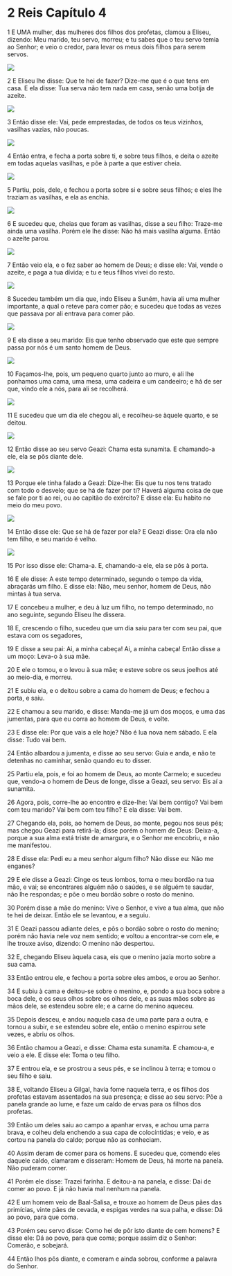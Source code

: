 # 2 Reis Capítulo 4

1	E UMA mulher, das mulheres dos filhos dos profetas, clamou a Eliseu, dizendo: Meu marido, teu servo, morreu; e tu sabes que o teu servo temia ao Senhor; e veio o credor, para levar os meus dois filhos para serem servos.

![](.img/12_2Ki_04_01_RG.jpg)

2	E Eliseu lhe disse: Que te hei de fazer? Dize-me que é o que tens em casa. E ela disse: Tua serva não tem nada em casa, senão uma botija de azeite.

![](.img/12_2Ki_04_02_RG.jpg)

3	Então disse ele: Vai, pede emprestadas, de todos os teus vizinhos, vasilhas vazias, não poucas.

![](.img/12_2Ki_04_03_RG.jpg)

4	Então entra, e fecha a porta sobre ti, e sobre teus filhos, e deita o azeite em todas aquelas vasilhas, e põe à parte a que estiver cheia.

![](.img/12_2Ki_04_04_RG.jpg)

5	Partiu, pois, dele, e fechou a porta sobre si e sobre seus filhos; e eles lhe traziam as vasilhas, e ela as enchia.

![](.img/12_2Ki_04_05_RG.jpg)

6	E sucedeu que, cheias que foram as vasilhas, disse a seu filho: Traze-me ainda uma vasilha. Porém ele lhe disse: Não há mais vasilha alguma. Então o azeite parou.

![](.img/12_2Ki_04_06_RG.jpg)

7	Então veio ela, e o fez saber ao homem de Deus; e disse ele: Vai, vende o azeite, e paga a tua dívida; e tu e teus filhos vivei do resto.

![](.img/12_2Ki_04_07_RG.jpg)

8	Sucedeu também um dia que, indo Eliseu a Suném, havia ali uma mulher importante, a qual o reteve para comer pão; e sucedeu que todas as vezes que passava por ali entrava para comer pão.

![](.img/12_2Ki_04_08_RG.jpg)

9	E ela disse a seu marido: Eis que tenho observado que este que sempre passa por nós é um santo homem de Deus.

![](.img/12_2Ki_04_09_RG.jpg)

10	Façamos-lhe, pois, um pequeno quarto junto ao muro, e ali lhe ponhamos uma cama, uma mesa, uma cadeira e um candeeiro; e há de ser que, vindo ele a nós, para ali se recolherá.

![](.img/12_2Ki_04_10_RG.jpg)

11	E sucedeu que um dia ele chegou ali, e recolheu-se àquele quarto, e se deitou.

![](.img/12_2Ki_04_11_RG.jpg)

12	Então disse ao seu servo Geazi: Chama esta sunamita. E chamando-a ele, ela se pôs diante dele.

![](.img/12_2Ki_04_12_RG.jpg)

13	Porque ele tinha falado a Geazi: Dize-lhe: Eis que tu nos tens tratado com todo o desvelo; que se há de fazer por ti? Haverá alguma coisa de que se fale por ti ao rei, ou ao capitão do exército? E disse ela: Eu habito no meio do meu povo.

![](.img/12_2Ki_04_13_RG.jpg)

14	Então disse ele: Que se há de fazer por ela? E Geazi disse: Ora ela não tem filho, e seu marido é velho.

![](.img/12_2Ki_04_14_RG.jpg)

15	Por isso disse ele: Chama-a. E, chamando-a ele, ela se pôs à porta.

16	E ele disse: A este tempo determinado, segundo o tempo da vida, abraçarás um filho. E disse ela: Não, meu senhor, homem de Deus, não mintas à tua serva.

17	E concebeu a mulher, e deu à luz um filho, no tempo determinado, no ano seguinte, segundo Eliseu lhe dissera.

18	E, crescendo o filho, sucedeu que um dia saiu para ter com seu pai, que estava com os segadores,

19	E disse a seu pai: Ai, a minha cabeça! Ai, a minha cabeça! Então disse a um moço: Leva-o à sua mãe.

20	E ele o tomou, e o levou à sua mãe; e esteve sobre os seus joelhos até ao meio-dia, e morreu.

21	E subiu ela, e o deitou sobre a cama do homem de Deus; e fechou a porta, e saiu.

22	E chamou a seu marido, e disse: Manda-me já um dos moços, e uma das jumentas, para que eu corra ao homem de Deus, e volte.

23	E disse ele: Por que vais a ele hoje? Não é lua nova nem sábado. E ela disse: Tudo vai bem.

24	Então albardou a jumenta, e disse ao seu servo: Guia e anda, e não te detenhas no caminhar, senão quando eu to disser.

25	Partiu ela, pois, e foi ao homem de Deus, ao monte Carmelo; e sucedeu que, vendo-a o homem de Deus de longe, disse a Geazi, seu servo: Eis aí a sunamita.

26	Agora, pois, corre-lhe ao encontro e dize-lhe: Vai bem contigo? Vai bem com teu marido? Vai bem com teu filho? E ela disse: Vai bem.

27	Chegando ela, pois, ao homem de Deus, ao monte, pegou nos seus pés; mas chegou Geazi para retirá-la; disse porém o homem de Deus: Deixa-a, porque a sua alma está triste de amargura, e o Senhor me encobriu, e não me manifestou.

28	E disse ela: Pedi eu a meu senhor algum filho? Não disse eu: Não me enganes?

29	E ele disse a Geazi: Cinge os teus lombos, toma o meu bordão na tua mão, e vai; se encontrares alguém não o saúdes, e se alguém te saudar, não lhe respondas; e põe o meu bordão sobre o rosto do menino.

30	Porém disse a mãe do menino: Vive o Senhor, e vive a tua alma, que não te hei de deixar. Então ele se levantou, e a seguiu.

31	E Geazi passou adiante deles, e pôs o bordão sobre o rosto do menino; porém não havia nele voz nem sentido; e voltou a encontrar-se com ele, e lhe trouxe aviso, dizendo: O menino não despertou.

32	E, chegando Eliseu àquela casa, eis que o menino jazia morto sobre a sua cama.

33	Então entrou ele, e fechou a porta sobre eles ambos, e orou ao Senhor.

34	E subiu à cama e deitou-se sobre o menino, e, pondo a sua boca sobre a boca dele, e os seus olhos sobre os olhos dele, e as suas mãos sobre as mãos dele, se estendeu sobre ele; e a carne do menino aqueceu.

35	Depois desceu, e andou naquela casa de uma parte para a outra, e tornou a subir, e se estendeu sobre ele, então o menino espirrou sete vezes, e abriu os olhos.

36	Então chamou a Geazi, e disse: Chama esta sunamita. E chamou-a, e veio a ele. E disse ele: Toma o teu filho.

37	E entrou ela, e se prostrou a seus pés, e se inclinou à terra; e tomou o seu filho e saiu.

38	E, voltando Eliseu a Gilgal, havia fome naquela terra, e os filhos dos profetas estavam assentados na sua presença; e disse ao seu servo: Põe a panela grande ao lume, e faze um caldo de ervas para os filhos dos profetas.

39	Então um deles saiu ao campo a apanhar ervas, e achou uma parra brava, e colheu dela enchendo a sua capa de colocíntidas; e veio, e as cortou na panela do caldo; porque não as conheciam.

40	Assim deram de comer para os homens. E sucedeu que, comendo eles daquele caldo, clamaram e disseram: Homem de Deus, há morte na panela. Não puderam comer.

41	Porém ele disse: Trazei farinha. E deitou-a na panela, e disse: Dai de comer ao povo. E já não havia mal nenhum na panela.

42	E um homem veio de Baal-Salisa, e trouxe ao homem de Deus pães das primícias, vinte pães de cevada, e espigas verdes na sua palha, e disse: Dá ao povo, para que coma.

43	Porém seu servo disse: Como hei de pôr isto diante de cem homens? E disse ele: Dá ao povo, para que coma; porque assim diz o Senhor: Comerão, e sobejará.

44	Então lhos pôs diante, e comeram e ainda sobrou, conforme a palavra do Senhor.

